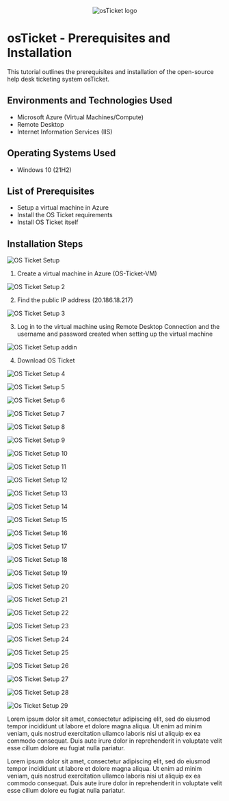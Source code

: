 <p align="center">
<img src="https://i.imgur.com/Clzj7Xs.png" alt="osTicket logo"/>
</p>

<h1>osTicket - Prerequisites and Installation</h1>
This tutorial outlines the prerequisites and installation of the open-source help desk ticketing system osTicket.<br />



<h2>Environments and Technologies Used</h2>

- Microsoft Azure (Virtual Machines/Compute)
- Remote Desktop
- Internet Information Services (IIS)

<h2>Operating Systems Used </h2>

- Windows 10</b> (21H2)

<h2>List of Prerequisites</h2>

- Setup a virtual machine in Azure
- Install the OS Ticket requirements
- Install OS Ticket itself




<h2>Installation Steps</h2>

![OS Ticket Setup](https://github.com/user-attachments/assets/afe23a0e-6341-4de7-a9b4-2c11f976977a)

1. Create a virtual machine in Azure (OS-Ticket-VM)

![OS Ticket Setup 2](https://github.com/user-attachments/assets/8e89d4d6-e755-45f5-93fe-1d744b530ccc)

2. Find the public IP address (20.186.18.217)

![OS Ticket Setup 3](https://github.com/user-attachments/assets/20c22800-c6f1-449c-9228-56af40441397)

3. Log in to the virtual machine using Remote Desktop Connection and the username and password created when setting up the virtual machine

![OS Ticket Setup addin](https://github.com/user-attachments/assets/e9b150e4-4f18-4ac5-ba71-e76561ce83bb)

4. Download OS Ticket
   
![OS Ticket Setup 4](https://github.com/user-attachments/assets/2215e6b7-5421-45f5-b4b9-004ba39996f8)



![OS Ticket Setup 5](https://github.com/user-attachments/assets/8cac0e3c-3d5e-4824-870e-16ab30bcaeea)


![OS Ticket Setup 6](https://github.com/user-attachments/assets/8a24e127-72f5-4ae9-a942-a19f532992ab)


![OS Ticket Setup 7](https://github.com/user-attachments/assets/a9a4e433-4e90-4d23-a64e-3e9ff0ad0688)


![OS Ticket Setup 8](https://github.com/user-attachments/assets/c6536fd6-d0f2-4adf-8dfb-d24b225ab910)


![OS Ticket Setup 9](https://github.com/user-attachments/assets/7166cfaa-c417-4809-8034-772fe2c8a199)

![OS Ticket Setup 10](https://github.com/user-attachments/assets/b2661ca0-77da-4f80-84f5-52c0673d9fd1)

![OS Ticket Setup 11](https://github.com/user-attachments/assets/0cd9580b-8125-42ff-9959-abad56e885ab)

![OS Ticket Setup 12](https://github.com/user-attachments/assets/c2923a73-d8c1-46c3-8fc4-4be7caa9d751)

![OS Ticket Setup 13](https://github.com/user-attachments/assets/9b705a8a-88ba-4ecc-b4c9-37b4907d76a1)

![OS Ticket Setup 14](https://github.com/user-attachments/assets/4c4c0858-39d9-486b-bd25-abd8cdcedb57)

![OS Ticket Setup 15](https://github.com/user-attachments/assets/797b172a-fc82-4c9a-908f-3ae68bf99f62)

![OS Ticket Setup 16](https://github.com/user-attachments/assets/e234aa6a-e213-468f-9f88-a0287105904f)

![OS Ticket Setup 17](https://github.com/user-attachments/assets/e77602bc-14a5-4f99-9827-8a6777300ce7)

![OS Ticket Setup 18](https://github.com/user-attachments/assets/b6933a24-3c9e-49e6-ac03-9ac797a9b528)


![OS Ticket Setup 19](https://github.com/user-attachments/assets/644ae224-bc86-4857-b28d-d4b0c0e57681)


![OS Ticket Setup 20](https://github.com/user-attachments/assets/f4389faa-a498-4c31-a4a8-24ddc977c6f3)

![OS Ticket Setup 21](https://github.com/user-attachments/assets/5f26fb23-d6aa-4ad2-b1f1-8626a039d438)

![OS Ticket Setup 22](https://github.com/user-attachments/assets/51c9e3ea-09bc-4fc3-a9d6-3ea78d67a060)

![OS Ticket Setup 23](https://github.com/user-attachments/assets/b2cd897c-c8b8-43ed-9f4b-375bface2359)


![OS Ticket Setup 24](https://github.com/user-attachments/assets/e31aa7cd-5659-4741-ba8b-560c886df3f9)


![OS Ticket Setup 25](https://github.com/user-attachments/assets/5dfce464-9ece-4ed8-b513-3d2c157bfe6d)



![OS Ticket Setup 26](https://github.com/user-attachments/assets/230d0b79-6bcb-41d6-a534-798bd2f487c9)

![OS Ticket Setup 27](https://github.com/user-attachments/assets/d3cfe18c-220e-4aef-a2b5-2807749ab2f2)


![OS Ticket Setup 28](https://github.com/user-attachments/assets/22ecefb0-a186-46bc-8788-a55e7a3a7ddd)

![Os Ticket Setup 29](https://github.com/user-attachments/assets/9dbd2b87-3930-4fee-a74c-74955092a4bd)




Lorem ipsum dolor sit amet, consectetur adipiscing elit, sed do eiusmod tempor incididunt ut labore et dolore magna aliqua. Ut enim ad minim veniam, quis nostrud exercitation ullamco laboris nisi ut aliquip ex ea commodo consequat. Duis aute irure dolor in reprehenderit in voluptate velit esse cillum dolore eu fugiat nulla pariatur.

Lorem ipsum dolor sit amet, consectetur adipiscing elit, sed do eiusmod tempor incididunt ut labore et dolore magna aliqua. Ut enim ad minim veniam, quis nostrud exercitation ullamco laboris nisi ut aliquip ex ea commodo consequat. Duis aute irure dolor in reprehenderit in voluptate velit esse cillum dolore eu fugiat nulla pariatur.
